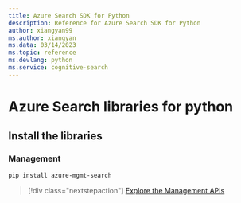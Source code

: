 ```yaml
---
title: Azure Search SDK for Python
description: Reference for Azure Search SDK for Python
author: xiangyan99
ms.author: xiangyan
ms.data: 03/14/2023
ms.topic: reference
ms.devlang: python
ms.service: cognitive-search
---
```

# Azure Search libraries for python

## Install the libraries


### Management

```bash
pip install azure-mgmt-search
```
> [!div class="nextstepaction"]
> [Explore the Management APIs](/python/api/overview/azure/search/management)